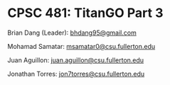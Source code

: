 # CPSC 481: TitanGO Part 3

Brian Dang (Leader): bhdang95@gmail.com

Mohamad Samatar: msamatar0@csu.fullerton.edu

Juan Aguillon: juan.aguillon@csu.fullerton.edu

Jonathan Torres: jon7torres@csu.fullerton.edu
